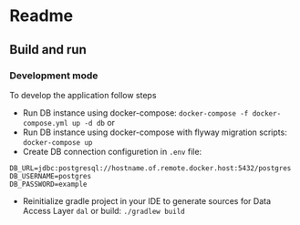 # Readme

## Build and run

### Development mode
To develop the application follow steps

 * Run DB instance using docker-compose: `docker-compose -f docker-compose.yml up -d db`
 or
 * Run DB instance using docker-compose with flyway migration scripts: 
 `docker-compose up`
 * Create DB connection configuretion in `.env` file:
```properties
DB_URL=jdbc:postgresql://hostname.of.remote.docker.host:5432/postgres
DB_USERNAME=postgres
DB_PASSWORD=example
```
* Reinitialize gradle project in your IDE to generate sources for Data Access Layer `dal` or build:
`./gradlew build`